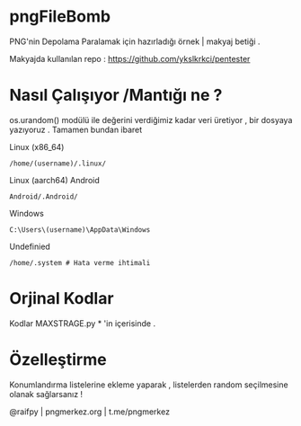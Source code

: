 # pngFileBomb
PNG'nin Depolama Paralamak için hazırladığı örnek | makyaj betiği .

Makyajda kullanılan repo : https://github.com/ykslkrkci/pentester

<h1>Nasıl Çalışıyor /Mantığı ne ?</h1>

os.urandom() modülü ile değerini verdiğimiz kadar veri üretiyor , bir dosyaya yazıyoruz . Tamamen bundan ibaret


Linux (x86_64) 

    /home/(username)/.linux/

Linux (aarch64) Android

    Android/.Android/
    
Windows
 
    C:\Users\(username)\AppData\Windows

Undefinied

    /home/.system # Hata verme ihtimali
    
<h1>Orjinal Kodlar</h1>
Kodlar MAXSTRAGE.py * 'in içerisinde .


<h1>Özelleştirme</h1>

Konumlandırma listelerine ekleme yaparak , listelerden random seçilmesine olanak sağlarsanız !

@raifpy | pngmerkez.org | t.me/pngmerkez
